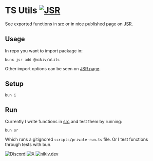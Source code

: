 # TS Utils [![JSR](https://jsr.io/badges/@nikiv/utils)](https://jsr.io/@nikiv/utils)

See exported functions in [src](src) or in nice published page on [JSR](https://jsr.io/@nikiv/utils).

## Usage

In repo you want to import package in:

```
bunx jsr add @nikiv/utils
```

Other import options can be seen on [JSR page](https://jsr.io/@nikiv/utils).

## Setup

```
bun i
```

## Run

Currently I write functions in [src](src) and test them by running:

```
bun sr
```

Which runs a gitignored `scripts/private-run.ts` file. Or I test functions through tests with bun.

[![Discord](https://go.nikiv.dev/badge-discord)](https://go.nikiv.dev/discord) [![X](https://go.nikiv.dev/badge-x)](https://x.com/nikitavoloboev) [![nikiv.dev](https://go.nikiv.dev/badge-nikiv)](https://nikiv.dev)
